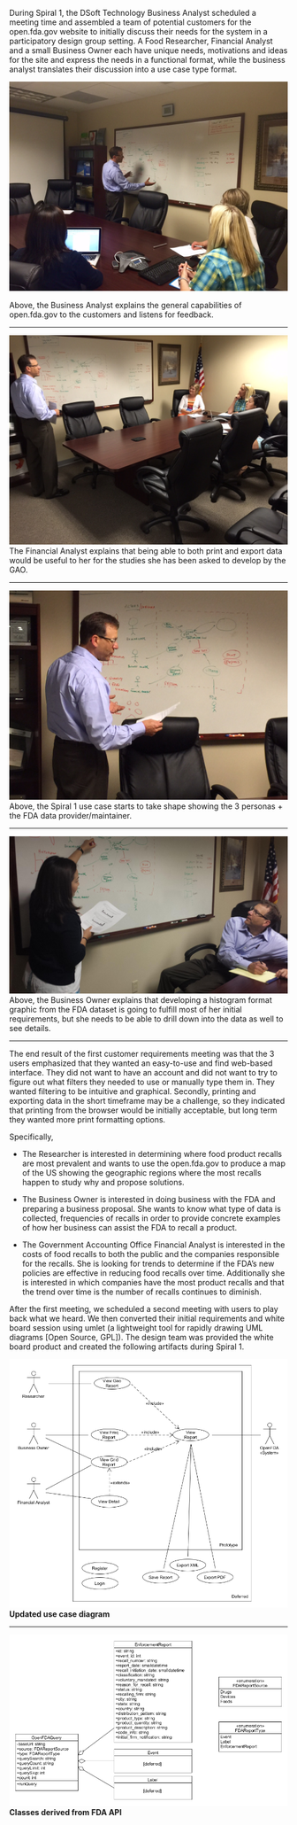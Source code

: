 During Spiral 1, the DSoft Technology Business Analyst scheduled a meeting time and assembled a team of potential customers for the open.fda.gov website to initially discuss their needs for the system in a participatory design group setting.  A Food Researcher, Financial Analyst and a small Business Owner each have unique needs, motivations and ideas for the site and express the needs in a functional format, while the business analyst translates their discussion into a use case type format.


![](/Design/Images/Meeting_20150618_1.jpg?raw=true)

Above, the Business Analyst explains the general capabilities of open.fda.gov to the customers and listens for feedback.

----------



![](/Design/Images/Meeting_20150618_2.jpg?raw=true)
The Financial Analyst explains that being able to both print and export data would be useful to her for the studies she has been asked to develop by the GAO.

----------

 

![](/Design/Images/Meeting_20150618_3.jpg?raw=true)
Above, the Spiral 1 use case starts to take shape showing the 3 personas + the FDA data provider/maintainer.	 

----------


![](/Design/Images/Meeting_20150618_4.jpg?raw=true)
Above, the Business Owner explains that developing a histogram format graphic from the FDA dataset is going to fulfill most of her initial requirements, but she needs to be able to drill down into the data as well to see details.

----------



The end result of the first customer requirements meeting was that the 3 users emphasized that they wanted an easy-to-use and find web-based interface.  They did not want to have an account and did not want to try to figure out what filters they needed to use or manually type them in.  They wanted filtering to be intuitive and graphical.  Secondly, printing and exporting data in the short timeframe may be a challenge, so they indicated that printing from the browser would be initially acceptable, but long term they wanted more print formatting options.

Specifically,


- The Researcher is interested in determining where food product recalls are most prevalent and wants to use the open.fda.gov to produce a map of the US showing the geographic regions where the most recalls happen to study why and propose solutions.


- The Business Owner is interested in doing business with the FDA and preparing a business proposal.  She wants to know what type of data is collected, frequencies of recalls in order to provide concrete examples of how her business can assist the FDA to recall a product.


- The Government Accounting Office Financial Analyst is interested in the costs of food recalls to both the public and the companies responsible for the recalls.  She is looking for trends to determine if the FDA’s new policies are effective in reducing food recalls over time.  Additionally she is interested in which companies have the most product recalls and that the trend over time is the number of recalls continues to diminish.



After the first meeting, we scheduled a second meeting with users to play back what we heard.  We then converted their initial requirements and white board session using umlet (a lightweight tool for rapidly drawing UML diagrams [Open Source, GPL]).  The design team was provided the white board product and created the following artifacts during Spiral 1.



![](/Design/Images/Graphic_20150618_1.png?raw=true)
**Updated use case diagram**

----------


![](/Design/Images/Graphic_20150618_2.png?raw=true)
**Classes derived from FDA API**
